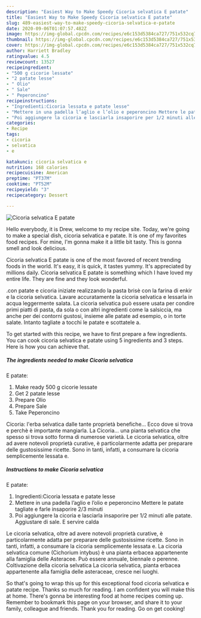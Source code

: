 ```yaml
---
description: "Easiest Way to Make Speedy Cicoria selvatica E patate"
title: "Easiest Way to Make Speedy Cicoria selvatica E patate"
slug: 489-easiest-way-to-make-speedy-cicoria-selvatica-e-patate
date: 2020-09-06T01:07:57.482Z
image: https://img-global.cpcdn.com/recipes/e6c153d5384ca727/751x532cq70/cicoria-selvatica-e-patate-recipe-main-photo.jpg
thumbnail: https://img-global.cpcdn.com/recipes/e6c153d5384ca727/751x532cq70/cicoria-selvatica-e-patate-recipe-main-photo.jpg
cover: https://img-global.cpcdn.com/recipes/e6c153d5384ca727/751x532cq70/cicoria-selvatica-e-patate-recipe-main-photo.jpg
author: Harriett Bradley
ratingvalue: 4.5
reviewcount: 13527
recipeingredient:
- "500 g cicorie lessate"
- "2 patate lesse"
- " Olio"
- " Sale"
- " Peperoncino"
recipeinstructions:
- "Ingredienti:Cicoria lessata e patate lesse"
- "Mettere in una padella l’aglio e l’olio e peperoncino Mettere le patate tagliate e farle insaporire 2/3 minuti"
- "Poi aggiungere la cicoria e lasciarla insaporire per 1/2 minuti alle patate. Aggiustare di sale. E servire calda"
categories:
- Recipe
tags:
- cicoria
- selvatica
- e

katakunci: cicoria selvatica e 
nutrition: 168 calories
recipecuisine: American
preptime: "PT37M"
cooktime: "PT52M"
recipeyield: "3"
recipecategory: Dessert

---
```



![Cicoria selvatica
E patate](https://img-global.cpcdn.com/recipes/e6c153d5384ca727/751x532cq70/cicoria-selvatica-e-patate-recipe-main-photo.jpg)

Hello everybody, it is Drew, welcome to my recipe site. Today, we're going to make a special dish, cicoria selvatica
e patate. It is one of my favorites food recipes. For mine, I'm gonna make it a little bit tasty. This is gonna smell and look delicious.

Cicoria selvatica
E patate is one of the most favored of recent trending foods in the world. It's easy, it is quick, it tastes yummy. It's appreciated by millions daily. Cicoria selvatica
E patate is something which I have loved my entire life. They are fine and they look wonderful.

.con patate e cicoria iniziate realizzando la pasta brisè con la farina di enkir e la cicoria selvatica. Lavare accuratamente la cicoria selvatica e lessarla in acqua leggermente salata. La cicoria selvatica può essere usata per condire primi piatti di pasta, da sola o con altri ingredienti come la salsiccia, ma anche per dei contorni gustosi, insieme alle patate ad esempio, o in torte salate. Intanto tagliate a tocchi le patate e scottatele a.


To get started with this recipe, we have to first prepare a few ingredients. You can cook cicoria selvatica
e patate using 5 ingredients and 3 steps. Here is how you can achieve that.

<!--inarticleads1-->

##### The ingredients needed to make Cicoria selvatica
E patate:

1. Make ready 500 g cicorie lessate
1. Get 2 patate lesse
1. Prepare  Olio
1. Prepare  Sale
1. Take  Peperoncino


Cicoria: l&#39;erba selvatica dalle tante proprietà benefiche… Ecco dove si trova e perchè è importante mangiarla. La Cicoria… una pianta selvatica che spesso si trova sotto forma di numerose varietà. Le cicoria selvatica, oltre ad avere notevoli proprietà curative, è particolarmente adatta per preparare delle gustosissime ricette. Sono in tanti, infatti, a consumare la cicoria semplicemente lessata e. 

<!--inarticleads2-->

##### Instructions to make Cicoria selvatica
E patate:

1. Ingredienti:Cicoria lessata e patate lesse
1. Mettere in una padella l’aglio e l’olio e peperoncino Mettere le patate tagliate e farle insaporire 2/3 minuti
1. Poi aggiungere la cicoria e lasciarla insaporire per 1/2 minuti alle patate. Aggiustare di sale. E servire calda


Le cicoria selvatica, oltre ad avere notevoli proprietà curative, è particolarmente adatta per preparare delle gustosissime ricette. Sono in tanti, infatti, a consumare la cicoria semplicemente lessata e. La cicoria selvatica comune (Cichorium intybus) è una pianta erbacea appartenente alla famiglia delle Asteracee. Può essere annuale, biennale o perenne. Coltivazione della cicoria selvatica La cicoria selvatica, pianta erbacea appartenente alla famiglia delle asteraceae, cresce nei luoghi. 

So that's going to wrap this up for this exceptional food cicoria selvatica
e patate recipe. Thanks so much for reading. I am confident you will make this at home. There's gonna be interesting food at home recipes coming up. Remember to bookmark this page on your browser, and share it to your family, colleague and friends. Thank you for reading. Go on get cooking!
